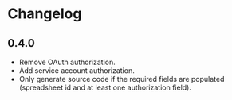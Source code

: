 # Changelog

## 0.4.0

- Remove OAuth authorization.
- Add service account authorization.
- Only generate source code if the required fields are populated (spreadsheet id and at least one authorization field).
